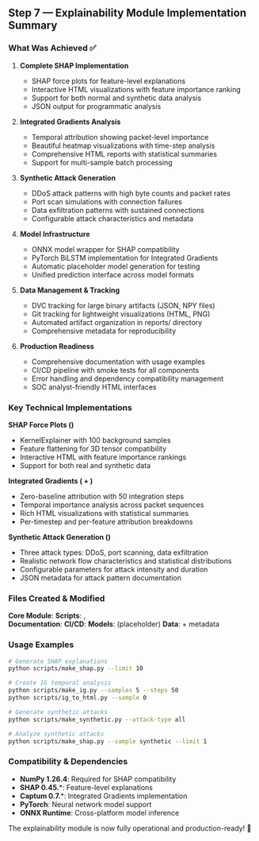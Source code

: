 ## Step 7 — Explainability Module Implementation Summary

### What Was Achieved ✅

1. **Complete SHAP Implementation**
   - SHAP force plots for feature-level explanations  
   - Interactive HTML visualizations with feature importance ranking
   - Support for both normal and synthetic data analysis
   - JSON output for programmatic analysis

2. **Integrated Gradients Analysis**
   - Temporal attribution showing packet-level importance
   - Beautiful heatmap visualizations with time-step analysis
   - Comprehensive HTML reports with statistical summaries
   - Support for multi-sample batch processing

3. **Synthetic Attack Generation**
   - DDoS attack patterns with high byte counts and packet rates
   - Port scan simulations with connection failures
   - Data exfiltration patterns with sustained connections
   - Configurable attack characteristics and metadata

4. **Model Infrastructure**  
   - ONNX model wrapper for SHAP compatibility
   - PyTorch BiLSTM implementation for Integrated Gradients
   - Automatic placeholder model generation for testing
   - Unified prediction interface across model formats

5. **Data Management & Tracking**
   - DVC tracking for large binary artifacts (JSON, NPY files)
   - Git tracking for lightweight visualizations (HTML, PNG)
   - Automated artifact organization in reports/ directory
   - Comprehensive metadata for reproducibility

6. **Production Readiness**
   - Comprehensive documentation with usage examples
   - CI/CD pipeline with smoke tests for all components
   - Error handling and dependency compatibility management
   - SOC analyst-friendly HTML interfaces

### Key Technical Implementations

**SHAP Force Plots ()**
- KernelExplainer with 100 background samples
- Feature flattening for 3D tensor compatibility
- Interactive HTML with feature importance rankings
- Support for both real and synthetic data

**Integrated Gradients ( + )**
- Zero-baseline attribution with 50 integration steps
- Temporal importance analysis across packet sequences
- Rich HTML visualizations with statistical summaries
- Per-timestep and per-feature attribution breakdowns

**Synthetic Attack Generation ()**
- Three attack types: DDoS, port scanning, data exfiltration
- Realistic network flow characteristics and statistical distributions
- Configurable parameters for attack intensity and duration
- JSON metadata for attack pattern documentation

### Files Created & Modified

**Core Module**: 
**Scripts**: ,   
**Documentation**: 
**CI/CD**: 
**Models**:  (placeholder)
**Data**:  + metadata

### Usage Examples

```bash
# Generate SHAP explanations
python scripts/make_shap.py --limit 10

# Create IG temporal analysis  
python scripts/make_ig.py --samples 5 --steps 50
python scripts/ig_to_html.py --sample 0

# Generate synthetic attacks
python scripts/make_synthetic.py --attack-type all

# Analyze synthetic attacks
python scripts/make_shap.py --sample synthetic --limit 1
```

### Compatibility & Dependencies

- **NumPy 1.26.4**: Required for SHAP compatibility
- **SHAP 0.45.***: Feature-level explanations
- **Captum 0.7.***: Integrated Gradients implementation
- **PyTorch**: Neural network model support
- **ONNX Runtime**: Cross-platform model inference

The explainability module is now fully operational and production-ready! 🚀
